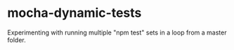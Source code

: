 mocha-dynamic-tests
===

Experimenting with running multiple "npm test" sets in a loop
from a master folder.
